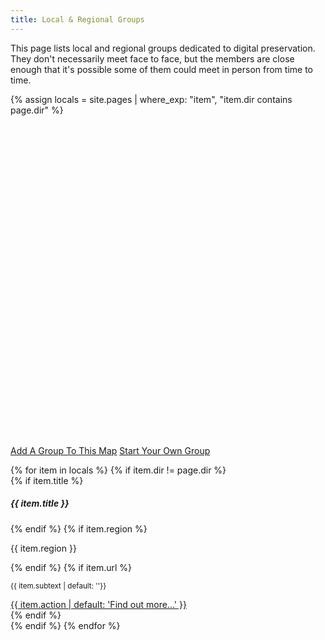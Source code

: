 ```yaml
---
title: Local & Regional Groups
---
```


This page lists local and regional groups dedicated to digital preservation. They don't necessarily meet face to face, but the members are close enough that it's possible some of them could meet in person from time to time.

{% assign locals = site.pages | where_exp: "item", "item.dir contains page.dir" %}

<!-- Leaflet support -->
<link rel="stylesheet" href="https://unpkg.com/leaflet@1.9.4/dist/leaflet.css"
     integrity="sha256-p4NxAoJBhIIN+hmNHrzRCf9tD/miZyoHS5obTRR9BMY="
     crossorigin=""/>
<!-- Make sure you put this AFTER Leaflet's CSS -->
<script src="https://unpkg.com/leaflet@1.9.4/dist/leaflet.js"
     integrity="sha256-20nQCchB9co0qIjJZRGuk2/Z9VM+kNiyxNV1lvTlZBo="
     crossorigin=""></script>

<div id="map" class="my-3"></div>
<style>
    #map { height: 500px; }
</style>
<script type="module">
    var map = L.map('map').setView([19, 15], 2);
    L.tileLayer('https://tile.openstreetmap.org/{z}/{x}/{y}.png', {
        maxZoom: 7,
        attribution: '&copy; <a href="http://www.openstreetmap.org/copyright">OpenStreetMap</a>'
    }).addTo(map);

{% for item in locals %}
{% if item.dir != page.dir %}
{% if item.location != nil %}
    L.geoJSON(JSON.parse({{ item.location | jsonify }})).bindPopup(
        "<div class='text-center'><b>{{ item.title }}</b><br>{{ item.region }}<br><a class='btn btn-primary btn-sm text-white' role='button' href='{{ item.url }}'>Find out more...</a></div>"
    ).addTo(map);
{% endif %}
{% endif %}
{% endfor %}

</script>

<p class="text-center">
<a href="/admin/#/collections/local-groups/new" class="btn btn-primary mx-2">Add A Group To This Map</a>
<a href="../start/" class="btn btn-primary mx-2">Start Your Own Group</a>
</p>

<div class="row mx-0">
{% for item in locals %}
{% if item.dir != page.dir %}
<div class="col-6 col-sm-6 col-md-4 col-lg-3 col-xl-3 p-1">
    <div class="card h-100 {{ item.card-class | default: ''}}">
    <div class="card-body h-100 d-flex flex-column">
        {% if item.title %}<h5 class="card-title">{{ item.title }}</h5>{% endif %}
        {% if item.region %}<p class="card-text">{{ item.region }}</p>{% endif %}
        {% if item.url %}
        <div class="d-flex justify-content-between align-items-center mt-auto">
        <p class="card-text mb-0"><small class="text-muted">{{ item.subtext | default: ''}}</small></p>
        <a href="{{ item.url }}" class="btn {{ item.button-class | default: 'btn-primary stretched-link'}}">{{ item.action | default: 'Find out more...' }}</a>
        </div>
        {% endif %}
    </div>
    </div>
</div>
{% endif %}
{% endfor %}
</div>